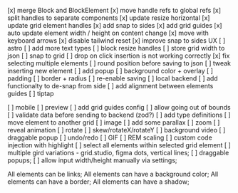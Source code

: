 [x] merge Block and BlockElement
[x] move handle refs to global refs
[x] split handles to separate components
[x] update resize horizontal
[x] update grid element handles
[x] add snap to sides
[x] add grid guides
[x] auto update element width / height on content change
[x] move with keyboard arrows
[x] disable tailwind reset
[x] improve snap to sides UX
[ ] astro
[ ] add more text types
[ ] block resize handles
[ ] store grid width to json
[ ] snap to grid
[ ] drop on click insertion is not working correctly
[x] fix selecting multiple elements
[ ] round position before saving to json
[ ] tweak inserting new element
[ ] add popup
[ ] background color + overlay
[ ] padding
[ ] border + radius
[ ] re-enable saving
[ ] local backend
[ ] add functionalty to de-snap from side
[ ] add alignment between elements guides
[ ] tiptap

[ ] mobile
[ ] preview
[ ] add grid guides config
[ ] allow going out of bounds
[ ] validate data before sending to backend (zod?)
[ ] add type definitions
[ ] move element to another grid
[ ] image
[ ] add some parallax
[ ] zoom
[ ] reveal animation
[ ] rotate
[ ] skew/rotateX/rotateY
[ ] background video
[ ] draggable popup
[ ] undo/redo
[ ] GIF
[ ] REM scaling
[ ] custom code injection with highlight
[ ] select all elements within selected grid element
[ ] multiple gird variations - grid.studio, figma dots, vertical lines;
[ ] draggable popups;
[ ] allow input width/height manually via settings;

All elements can be links;
All elements can have a background color;
All elements can have a border;
All elements can have a shadow;